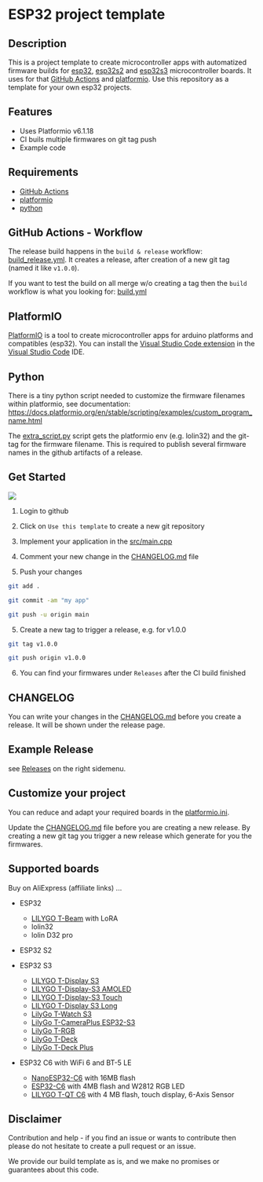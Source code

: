 # ESP32 project template

## Description

This is a project template to create microcontroller apps with automatized firmware builds for [esp32](https://www.espressif.com/en/products/socs/esp32), [esp32s2](https://www.espressif.com/en/products/socs/esp32-s2) and [esp32s3](https://www.espressif.com/en/products/socs/esp32-s3) microcontroller boards. It uses for that [GitHub Actions](https://github.com/features/actions) and [platformio](https://platformio.org/). Use this repository as a template for your own esp32 projects.

## Features 

- Uses Platformio v6.1.18
- CI buils multiple firmwares on git tag push
- Example code

## Requirements

- [GitHub Actions](https://github.com/features/actions)
- [platformio](https://platformio.org/)
- [python](https://www.python.org/)

## GitHub Actions - Workflow

The release build happens in the `build & release` workflow: [build_release.yml](.github/workflows/build_release.yml).
It creates a release, after creation of a new git tag (named it like `v1.0.0`).

If you want to test the build on all merge w/o creating a tag then the `build` workflow is what you looking for: [build.yml](.github/workflows/build.yml)

## PlatformIO

[PlatformIO](https://platformio.org/) is a tool to create microcontroller apps for arduino platforms and compatibles (esp32). You can install the [Visual Studio Code extension](https://platformio.org/install/ide?install=vscode) in the [Visual Studio Code](https://code.visualstudio.com/) IDE.

## Python

There is a tiny python script needed to customize the firmware filenames within platformio, see documentation: https://docs.platformio.org/en/stable/scripting/examples/custom_program_name.html

The [extra_script.py](extra_script.py) script gets the platformio env (e.g. lolin32) and the git-tag for the firmware filename.
This is required to publish several firmware names in the github artifacts of a release.

## Get Started

<img src="doc/create-new-project-with-template.png" />

1. Login to github

2. Click on `Use this template` to create a new git repository
3. Implement your application in the [src/main.cpp](src/main.cpp)
4. Comment your new change in the [CHANGELOG.md](CHANGELOG.md) file
5. Push your changes

```sh
git add .
```

```sh
git commit -am "my app"
```

```sh
git push -u origin main
```

5. Create a new tag to trigger a release, e.g. for v1.0.0

```sh
git tag v1.0.0
```

```sh
git push origin v1.0.0
```

6. You can find your firmwares under `Releases` after the CI build finished

## CHANGELOG

You can write your changes in the [CHANGELOG.md](CHANGELOG.md) before you create a release. It will be shown under the release page.

## Example Release

see [Releases](https://github.com/mcuw/esp-ghbuild-template/releases) on the right sidemenu.

## Customize your project

You can reduce and adapt your required boards in the [platformio.ini](platformio.ini).

Update the [CHANGELOG.md](CHANGELOG.md) file before you are creating a new release. By creating a new git tag you trigger a new release which generate for you the firmwares.

## Supported boards

Buy on AliExpress (affiliate links) ...

- ESP32
  - [LILYGO T-Beam](https://s.click.aliexpress.com/e/_DBzslDV) with LoRA
  - lolin32
  - lolin D32 pro
- ESP32 S2
- ESP32 S3
  - [LILYGO T-Display S3](https://s.click.aliexpress.com/e/_DBmOMkn)
  - [LILYGO T-Display-S3 AMOLED](https://s.click.aliexpress.com/e/_DmboYpZ)
  - [LILYGO T-Display-S3 Touch](https://s.click.aliexpress.com/e/_DCBgPlV)
  - [LILYGO T-Display S3 Long](https://s.click.aliexpress.com/e/_Dl6UVMx)
  - [LilyGo T-Watch S3](https://s.click.aliexpress.com/e/_DEZVvH1)
  - [LilyGo T-CameraPlus ESP32-S3](https://s.click.aliexpress.com/e/_DkytBeT)
  - [LilyGo T-RGB](https://s.click.aliexpress.com/e/_Dem6i0b)
  - [LilyGo T-Deck](https://s.click.aliexpress.com/e/_DBPnZmL)
  - [LilyGo T-Deck Plus](https://s.click.aliexpress.com/e/_DDeskaP)

- ESP32 C6 with WiFi 6 and BT-5 LE
  - [NanoESP32-C6](https://s.click.aliexpress.com/e/_ooBtUih) with 16MB flash
  - [ESP32-C6](https://s.click.aliexpress.com/e/_DeLjVMb) with 4MB flash and W2812 RGB LED
  - [LILYGO T-QT C6](https://github.com/mcuw/esp32-t-qt-c6-sdk) with 4 MB flash, touch display, 6-Axis Sensor

## Disclaimer

Contribution and help - if you find an issue or wants to contribute then please do not hesitate to create a pull request or an issue.

We provide our build template as is, and we make no promises or guarantees about this code.
